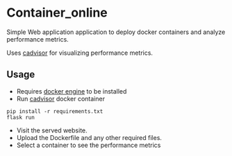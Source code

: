 # Container_online

Simple Web application application to deploy docker containers and analyze performance metrics.

Uses [cadvisor](https://github.com/google/cadvisor) for visualizing performance metrics.

## Usage
* Requires [docker engine](https://docs.docker.com/engine/install/debian/) to be installed
* Run [cadvisor](https://github.com/google/cadvisor) docker container
```
pip install -r requirements.txt
flask run
```

* Visit the served website.
* Upload the Dockerfile and any other required files.
* Select a container to see the performance metrics
